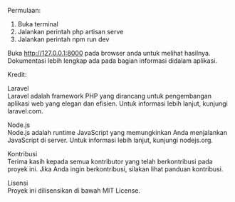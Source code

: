 Permulaan:
1. Buka terminal
2. Jalankan perintah php artisan serve
3. Jalankan perintah npm run dev

Buka <u>http://127.0.0.1:8000</u> pada browser anda untuk melihat hasilnya. <br>
Dokumentasi lebih lengkap ada pada bagian informasi didalam aplikasi.

Kredit:

Laravel<br>
Laravel adalah framework PHP yang dirancang untuk pengembangan aplikasi web yang elegan dan efisien. Untuk informasi lebih lanjut, kunjungi laravel.com.

Node.js<br>
Node.js adalah runtime JavaScript yang memungkinkan Anda menjalankan JavaScript di server. Untuk informasi lebih lanjut, kunjungi nodejs.org.

Kontribusi<br>
Terima kasih kepada semua kontributor yang telah berkontribusi pada proyek ini. Jika Anda ingin berkontribusi, silakan lihat panduan kontribusi.

Lisensi<br>
Proyek ini dilisensikan di bawah MIT License.
